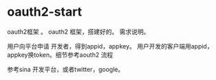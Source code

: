 oauth2-start
============

oauth2框架 。
oauth2 框架，搭建好的。
需求说明。

用户向平台申请 开发者，得到appid，appkey。
用户开发的客户端用appid，appkey换token。细节参考aouth2 流程

参考sina 开发平台，或者twitter，google。
